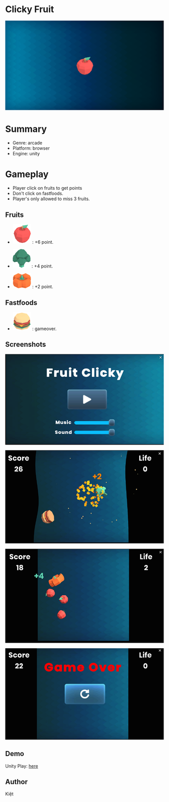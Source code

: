 # Clicky Fruit

![Start up screenshot](Screenshots/Thumbnail.png "Thumbnail")
# Summary

- Genre: arcade
- Platform: browser
- Engine: unity

# Gameplay
- Player click on fruits to get points
- Don't click on fastfoods. 
- Player's only allowed to miss 3 fruits.

## Fruits
- ![Start up screenshot](Screenshots/apple.png "Apple") : +6 point.

- ![Start up screenshot](Screenshots/broccoli.png "Broccoli") : +4 point.

- ![Start up screenshot](Screenshots/pumpkin.png "Pumbkin") : +2 point.

## Fastfoods
- ![Start up screenshot](Screenshots/burger.png "Burger") : gameover.

## Screenshots
![Start up screenshot](Screenshots/Screenshot1.png "Menu")

![Start up screenshot](Screenshots/Screenshot2.PNG "Gameplay1")

![Start up screenshot](Screenshots/Screenshot3.PNG "Gameplay2")

![Start up screenshot](Screenshots/Screenshot4.PNG "Gameover")

## Demo
Unity Play: [here](https://play.unity.com/mg/other/clicky-fruit)

## Author
Kiệt



